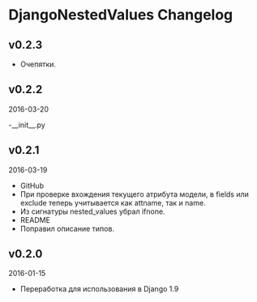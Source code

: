 # DjangoNestedValues Changelog

## v0.2.3

- Очепятки.

## v0.2.2

2016-03-20

-\_\_init\_\_.py

## v0.2.1

2016-03-19

- GitHub
- При проверке вхождения текущего атрибута модели, в fields или exclude теперь учитывается как attname, так и name.
- Из сигнатуры nested_values убрал ifnone.
- README
- Поправил описание типов.

## v0.2.0

 2016-01-15

- Переработка для использования в Django 1.9
